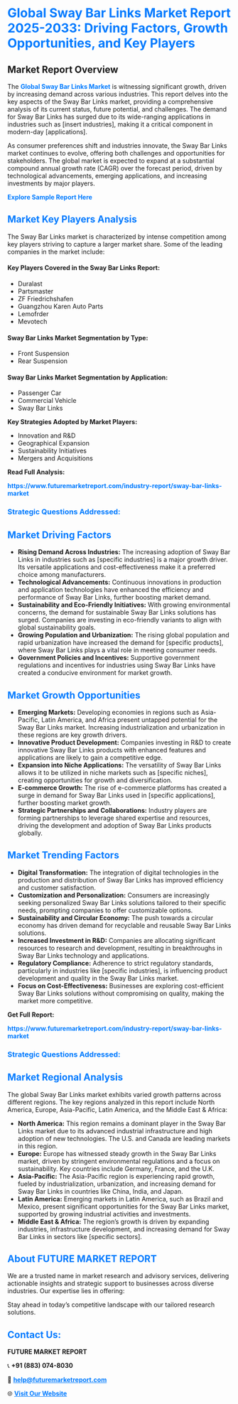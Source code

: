 <h1 style="color: #007BFF;">Global Sway Bar Links Market Report 2025-2033: Driving Factors, Growth Opportunities, and Key Players</h1>

<section id="overview">
<h2>Market Report Overview</h2>
<p>The <a href="https://www.futuremarketreport.com/industry-report/sway-bar-links-market" style="color: #007BFF; text-decoration: none;"><strong>Global Sway Bar Links Market</strong></a> is witnessing significant growth, driven by increasing demand across various industries. This report delves into the key aspects of the Sway Bar Links market, providing a comprehensive analysis of its current status, future potential, and challenges. The demand for Sway Bar Links has surged due to its wide-ranging applications in industries such as [insert industries], making it a critical component in modern-day [applications].</p>
<p>As consumer preferences shift and industries innovate, the Sway Bar Links market continues to evolve, offering both challenges and opportunities for stakeholders. The global market is expected to expand at a substantial compound annual growth rate (CAGR) over the forecast period, driven by technological advancements, emerging applications, and increasing investments by major players.</p>
</section>

<section id="overview">
<p><a href="https://www.futuremarketreport.com/request-sample/reportId=124707" style="color: #007BFF; text-decoration: none;"><strong>Explore Sample Report Here</strong></a></p>
</section>

<section id="key-players">
<h2 style="color: #007BFF;">Market Key Players Analysis</h2>
<p>The Sway Bar Links market is characterized by intense competition among key players striving to capture a larger market share. Some of the leading companies in the market include:</p>
<h4>Key Players Covered in the Sway Bar Links Report:</h4>
<ul><li>Duralast</li><li>Partsmaster</li><li>ZF Friedrichshafen</li><li>Guangzhou Karen Auto Parts</li><li>Lemofrder</li><li>Mevotech</li></ul>
<h4>Sway Bar Links Market Segmentation by Type:</h4>
<ul><li>Front Suspension</li><li>Rear Suspension</li></ul>

<h4>Sway Bar Links Market Segmentation by Application:</h4>
<ul><li>Passenger Car</li><li>Commercial Vehicle</li><li>Sway Bar Links</li></ul>
<p><strong>Key Strategies Adopted by Market Players:</strong></p>
<ul>
<li>Innovation and R&D</li>
<li>Geographical Expansion</li>
<li>Sustainability Initiatives</li>
<li>Mergers and Acquisitions</li>
</ul>
</section>

<section>
<p><strong>Read Full Analysis: </strong></p><a href="https://www.futuremarketreport.com/industry-report/sway-bar-links-market" style="color: #007BFF; text-decoration: none;"><strong>https://www.futuremarketreport.com/industry-report/sway-bar-links-market</strong></a>
<h3 style="color: #007BFF;">Strategic Questions Addressed:</h3>
</section>

<section id="driving-factors">
<h2 style="color: #007BFF;">Market Driving Factors</h2>
<ul>
<li><strong>Rising Demand Across Industries:</strong> The increasing adoption of Sway Bar Links in industries such as [specific industries] is a major growth driver. Its versatile applications and cost-effectiveness make it a preferred choice among manufacturers.</li>
<li><strong>Technological Advancements:</strong> Continuous innovations in production and application technologies have enhanced the efficiency and performance of Sway Bar Links, further boosting market demand.</li>
<li><strong>Sustainability and Eco-Friendly Initiatives:</strong> With growing environmental concerns, the demand for sustainable Sway Bar Links solutions has surged. Companies are investing in eco-friendly variants to align with global sustainability goals.</li>
<li><strong>Growing Population and Urbanization:</strong> The rising global population and rapid urbanization have increased the demand for [specific products], where Sway Bar Links plays a vital role in meeting consumer needs.</li>
<li><strong>Government Policies and Incentives:</strong> Supportive government regulations and incentives for industries using Sway Bar Links have created a conducive environment for market growth.</li>
</ul>
</section>

<section id="growth-opportunities">
<h2 style="color: #007BFF;">Market Growth Opportunities</h2>
<ul>
<li><strong>Emerging Markets:</strong> Developing economies in regions such as Asia-Pacific, Latin America, and Africa present untapped potential for the Sway Bar Links market. Increasing industrialization and urbanization in these regions are key growth drivers.</li>
<li><strong>Innovative Product Development:</strong> Companies investing in R&D to create innovative Sway Bar Links products with enhanced features and applications are likely to gain a competitive edge.</li>
<li><strong>Expansion into Niche Applications:</strong> The versatility of Sway Bar Links allows it to be utilized in niche markets such as [specific niches], creating opportunities for growth and diversification.</li>
<li><strong>E-commerce Growth:</strong> The rise of e-commerce platforms has created a surge in demand for Sway Bar Links used in [specific applications], further boosting market growth.</li>
<li><strong>Strategic Partnerships and Collaborations:</strong> Industry players are forming partnerships to leverage shared expertise and resources, driving the development and adoption of Sway Bar Links products globally.</li>
</ul>
</section>

<section id="trending-factors">
<h2 style="color: #007BFF;">Market Trending Factors</h2>
<ul>
<li><strong>Digital Transformation:</strong> The integration of digital technologies in the production and distribution of Sway Bar Links has improved efficiency and customer satisfaction.</li>
<li><strong>Customization and Personalization:</strong> Consumers are increasingly seeking personalized Sway Bar Links solutions tailored to their specific needs, prompting companies to offer customizable options.</li>
<li><strong>Sustainability and Circular Economy:</strong> The push towards a circular economy has driven demand for recyclable and reusable Sway Bar Links solutions.</li>
<li><strong>Increased Investment in R&D:</strong> Companies are allocating significant resources to research and development, resulting in breakthroughs in Sway Bar Links technology and applications.</li>
<li><strong>Regulatory Compliance:</strong> Adherence to strict regulatory standards, particularly in industries like [specific industries], is influencing product development and quality in the Sway Bar Links market.</li>
<li><strong>Focus on Cost-Effectiveness:</strong> Businesses are exploring cost-efficient Sway Bar Links solutions without compromising on quality, making the market more competitive.</li>
</ul>
</section>

<section>
<p><strong>Get Full Report: </strong></p><a href="https://www.futuremarketreport.com/industry-report/sway-bar-links-market" style="color: #007BFF; text-decoration: none;"><strong>https://www.futuremarketreport.com/industry-report/sway-bar-links-market</strong></a>
<h3 style="color: #007BFF;">Strategic Questions Addressed:</h3>
</section>


<section id="regional-analysis">
<h2 style="color: #007BFF;">Market Regional Analysis</h2>
<p>The global Sway Bar Links market exhibits varied growth patterns across different regions. The key regions analyzed in this report include North America, Europe, Asia-Pacific, Latin America, and the Middle East & Africa:</p>
<ul>
<li><strong>North America:</strong> This region remains a dominant player in the Sway Bar Links market due to its advanced industrial infrastructure and high adoption of new technologies. The U.S. and Canada are leading markets in this region.</li>
<li><strong>Europe:</strong> Europe has witnessed steady growth in the Sway Bar Links market, driven by stringent environmental regulations and a focus on sustainability. Key countries include Germany, France, and the U.K.</li>
<li><strong>Asia-Pacific:</strong> The Asia-Pacific region is experiencing rapid growth, fueled by industrialization, urbanization, and increasing demand for Sway Bar Links in countries like China, India, and Japan.</li>
<li><strong>Latin America:</strong> Emerging markets in Latin America, such as Brazil and Mexico, present significant opportunities for the Sway Bar Links market, supported by growing industrial activities and investments.</li>
<li><strong>Middle East & Africa:</strong> The region’s growth is driven by expanding industries, infrastructure development, and increasing demand for Sway Bar Links in sectors like [specific sectors].</li>
</ul>
</section>

<footer>
<h2 style="color: #007BFF;">About FUTURE MARKET REPORT</h2>
<p>We are a trusted name in market research and advisory services, delivering actionable insights and strategic support to businesses across diverse industries. Our expertise lies in offering:</p>

<p>Stay ahead in today’s competitive landscape with our tailored research solutions.</p>

<h2 style="color: #007BFF;">Contact Us:</h2>
<p><strong>FUTURE MARKET REPORT</strong></p>
<p>📞 <strong>+91 (883) 074-8030</strong></p>
<p>📧 <strong><a href="mailto:help@futuremarketreport.com" style="color: #007BFF;">help@futuremarketreport.com</a></strong></p>
<p>🌐 <strong><a href="https://www.futuremarketreport.com/" style="color: #007BFF;">Visit Our Website</a></strong></p>
</footer>